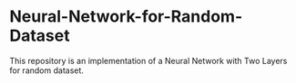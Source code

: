 # Neural-Network-for-Random-Dataset
This repository is an implementation of a Neural Network with Two Layers for random dataset.
